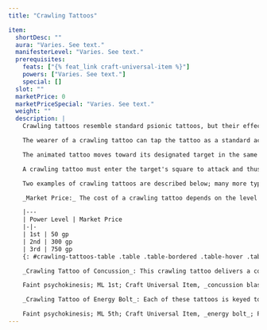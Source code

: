 ```yaml
---
title: "Crawling Tattoos"

item:
  shortDesc: ""
  aura: "Varies. See text."
  manifesterLevel: "Varies. See text."
  prerequisites:
    feats: ["{% feat_link craft-universal-item %}"]
    powers: ["Varies. See text."]
    special: []
  slot: ""
  marketPrice: 0
  marketPriceSpecial: "Varies. See text."
  weight: ""
  description: |
    Crawling tattoos resemble standard psionic tattoos, but their effects are often harmful rather than beneficial. Like a psionic tattoo, a crawling tattoo can be scribed only with a power of no higher than 3rd level that targets one or more creatures. Exceptions are the _body adjustment_ power, which can be scribed even though it affects only the manifester, and telepathy (compulsion) powers, which cannot be scribed at all. Powers that normally have an area affect only one target if scribed in a crawling tattoo. Powers with an experience point requirement cannot be scribed into a crawling tattoo. Otherwise, crawling tattoos are treated as psionic tattoos until they are activated by the wearer.

    The wearer of a crawling tattoo can tap the tattoo as a standard action that provokes attacks of opportunity, mentally specifying a target (to which the wearer must have line of sight). Instead of manifesting its stored power, the tattoo animates, drops to the ground, and scuttles toward the target. The original wearer need no longer concentrate on the tattoo once animated.

    The animated tattoo moves toward its designated target in the same round when it is activated. Treat it as a Fine construct that has AC 18, 10 hit points, a hardness of 5, speed 30 feet, and a bonus on attack rolls equal to the wearer's manifester level + his key ability modifier. Crawling tattoos, unlike true constructs, are subject to illusions, darkness, fog, and similar effects. Should the target be killed, teleport away, or otherwise absent itself before the animated tattoo reaches it, the wearer can reclaim the tattoo. If it is destroyed, a crawling tattoo shatters and evaporates.

    A crawling tattoo must enter the target's square to attack and thus provokes attacks of opportunity as it passes through the target's threatened area. The tattoo makes one touch attack per round thereafter until it strikes its target or is destroyed. On a successful attack, the power scribed in the crawling tattoo affects the target if the target fails the appropriate saving throw; however, powers that normally allow a Reflex saving throw automatically affect the touched target. Crawling tattoos can ferry beneficial powers as well as harmful ones, and a target can allow the tattoo's touch attack to succeed if he or she desires.

    Two examples of crawling tattoos are described below; many more types are possible.

    _Market Price:_ The cost of a crawling tattoo depends on the level of the power scribed in it.

    |---
    | Power Level | Market Price
    |-|-
    | 1st | 50 gp
    | 2nd | 300 gp
    | 3rd | 750 gp
    {: #crawling-tattoos-table .table .table-bordered .table-hover .table-striped data-caption="Table: Crawling Tattoo Prices by Power Level" }

    _Crawling Tattoo of Concussion_: This crawling tattoo delivers a concussion effect, dealing 1d6 points of damage to a creature hit by its touch attack.

    Faint psychokinesis; ML 1st; Craft Universal Item, _concussion blast_; Price 50 gp.

    _Crawling Tattoo of Energy Bolt_: Each of these tattoos is keyed to one energy type: cold, electricity, fire, or sonic. This crawling tattoo delivers the _energy bolt_ power, dealing 5d6 points of damage of its energy type.

    Faint psychokinesis; ML 5th; Craft Universal Item, _energy bolt_; Price 750 gp.
---
```


